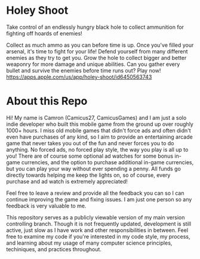 # Holey Shoot

Take control of an endlessly hungry black hole to collect ammunition for fighting off hoards of enemies!

Collect as much ammo as you can before time is up. Once you've filled your arsenal, it's time to fight for your life! Defend yourself from many different enemies as they try to get you. Grow the hole to collect bigger and better weaponry for more damage and unique abilities. Can you gather every bullet and survive the enemies before time runs out? Play now! https://apps.apple.com/us/app/holey-shoot/id6450563743


# About this Repo
Hi! My name is Camron (Camicus27, CamicusGames) and I am just a solo indie developer who built this mobile game from the ground up over roughly 1000+ hours. I miss old mobile games that didn't force ads and often didn't even have purchases of any kind, so I aim to provide an entertaining arcade game that never takes you out of the fun and never forces you to do anything. No forced ads, no forced play style, the way you play is all up to you! There are of course some optional ad watches for some bonus in-game currencies, and the option to purchase additional in-game currencies, but you can play your way without ever spending a penny. All funds go directly towards helping me keep the lights on, so of course, every purchase and ad watch is extremely appreciated!

Feel free to leave a review and provide all the feedback you can so I can continue improving the game and fixing issues. I am just one person so any feedback is very valuable to me.

This repository serves as a publicly viewable version of my main version controlling branch. Though it is not frequently updated, development is still active, just slow as I have work and other responsibilities in between. Feel free to examine my code if you're interested in my code style, my process, and learning about my usage of many computer science principles, techiniques, and practices throughout.
